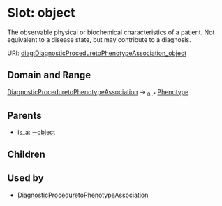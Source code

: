 
# Slot: object


The observable physical or biochemical characteristics of a patient. Not equivalent to a disease state, but may contribute to a diagnosis.

URI: [diag:DiagnosticProceduretoPhenotypeAssociation_object](http://w3id.org/ontogpt/diagnostic_procedure/DiagnosticProceduretoPhenotypeAssociation_object)


## Domain and Range

[DiagnosticProceduretoPhenotypeAssociation](DiagnosticProceduretoPhenotypeAssociation.md) &#8594;  <sub>0..\*</sub> [Phenotype](Phenotype.md)

## Parents

 *  is_a: [➞object](triple__object.md)

## Children


## Used by

 * [DiagnosticProceduretoPhenotypeAssociation](DiagnosticProceduretoPhenotypeAssociation.md)
